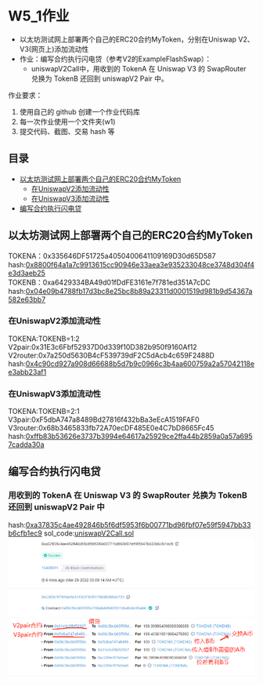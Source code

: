 # W5_1作业
* 以太坊测试网上部署两个自己的ERC20合约MyToken，分别在Uniswap V2、V3(网页上)添加流动性
* 作业：编写合约执行闪电贷（参考V2的ExampleFlashSwap）：
   * uniswapV2Call中，用收到的 TokenA 在 Uniswap V3 的 SwapRouter 兑换为 TokenB 还回到 uniswapV2 Pair 中。

作业要求：
1. 使用自己的 github 创建一个作业代码库
2. 每一次作业使用一个文件夹(w1) 
3. 提交代码、截图、交易 hash 等

## 目录
* [以太坊测试网上部署两个自己的ERC20合约MyToken](#以太坊测试网上部署两个自己的ERC20合约MyToken) 
    * [在UniswapV2添加流动性](#在UniswapV2添加流动性) 
    * [在UniswapV3添加流动性](#在UniswapV3添加流动性) 
* [编写合约执行闪电贷](#编写合约执行闪电贷) 

## 以太坊测试网上部署两个自己的ERC20合约MyToken
TOKENA：0x335646DF51725a4050400641109169D30d65D587
hash:[0x8800f64a1a7c9913615cc90946e33aea3e935233048ce3748d304f4e3d3aeb25](https://rinkeby.etherscan.io/tx/0x8800f64a1a7c9913615cc90946e33aea3e935233048ce3748d304f4e3d3aeb25)  
TOKENB：0xa6429334BA49d01fDdFE3161e7f781ed351A7cDC
hash:[0x04e09b4788fb17d3bc8e25bc8b89a23311d0001519d981b9d54367a582e63bb7](https://rinkeby.etherscan.io/tx/0x04e09b4788fb17d3bc8e25bc8b89a23311d0001519d981b9d54367a582e63bb7) 

### 在UniswapV2添加流动性
TOKENA:TOKENB=1:2
V2pair:0x31E3c6Fbf52937D0d339f10D382b950f9160Af12
V2router:0x7a250d5630B4cF539739dF2C5dAcb4c659F2488D
hash:[0x4c90cd927a908d66688b5d7b9c0966c3b4aa600759a2a57042118ee3abb23af1](https://rinkeby.etherscan.io/tx/0x4c90cd927a908d66688b5d7b9c0966c3b4aa600759a2a57042118ee3abb23af1)  

### 在UniswapV3添加流动性
TOKENA:TOKENB=2:1
V3pair:0xF5dbA747a8489Bd27816f432bBa3eEcA1519FAF0
V3router:0x68b3465833fb72A70ecDF485E0e4C7bD8665Fc45
hash:[0xffb83b53626e3737b3994e64617a25929ce2ffa44b2859a0a57a6957cadda30a](https://rinkeby.etherscan.io/tx/0xffb83b53626e3737b3994e64617a25929ce2ffa44b2859a0a57a6957cadda30a)  

## 编写合约执行闪电贷
### 用收到的 TokenA 在 Uniswap V3 的 SwapRouter 兑换为 TokenB 还回到 uniswapV2 Pair 中
hash:[0xa37835c4ae492846b5f6df5953f6b00771bd96fbf07e59f5947bb33b6cfb1ec9](https://rinkeby.etherscan.io/tx/0xa37835c4ae492846b5f6df5953f6b00771bd96fbf07e59f5947bb33b6cfb1ec9)
sol_code:[uniswapV2Call.sol](/W5-1/DATA/sol/uniswapV2Call.sol)    
![uniswapV2Call](/W5-1/DATA/picture/uniswapV2Call.png)  
